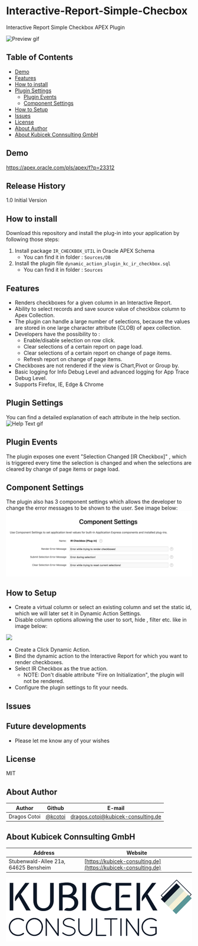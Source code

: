 # Interactive-Report-Simple-Checbox

Interactive Report Simple Checkbox APEX Plugin

![Preview gif](Preview.gif)

## Table of Contents

- [Demo](#demo)
- [Features](#features)
- [How to install](#how-to-install)
- [Plugin Settings](#plugin-settings)
    - [Plugin Events](#plugin-events)
    - [Component Settings](#component-settings)
- [How to Setup](#how-to-setup)
- [Issues](#issues)
- [License](#license)
- [About Author](#about-author)
- [About Kubicek Connsulting GmbH](#about-kubicek-consulting-gmbh)

## Demo
https://apex.oracle.com/pls/apex/f?p=23312

## Release History
1.0 Initial Version

## How to install
Download this repository and install the plug-in into your application by following those steps:
1. Install package `IR_CHECKBOX_UTIL` in Oracle APEX Schema
    * You can find it in folder : `Sources/DB`
1. Install the plugin file `dynamic_action_plugin_kc_ir_checkbox.sql`
    * You can find it in folder : `Sources`

## Features
* Renders checkboxes for a given column in an Interactive Report.
* Ability to select records and save source value of checkbox column to Apex Collection.
* The plugin can handle a large number of selections, because the values are stored in one large character attribute (CLOB) of apex collection.
* Developers have the possibility to :
    * Enable/disable selection on row click.
    * Clear selections of a certain report on page load.
    * Clear selections of a certain report on change of page items.
    * Refresh report on change of page items.
* Checkboxes are not rendered if the view is Chart,Pivot or Group by.
* Basic logging for Info Debug Level and advanced logging for App Trace Debug Level.
* Supports Firefox, IE, Edge & Chrome

## Plugin Settings
You can find a detailed explanation of each attribute in the help section.
![Help Text gif](PluginSettings.gif)

## Plugin Events
The plugin exposes one event "Selection Changed [IR Checkbox]" , which is triggered every time the selection is changed and when the selections are cleared by change of page items or page load.

## Component Settings
The plugin also has 3 component settings which allows the developer to change the error messages to be shown to the user.
See image below:
![Component Settings png](ComponentSettings.png)

## How to Setup
* Create a virtual column or select an existing column and set the static id, which we will later set it in Dynamic Action Settings.
* Disable column options allowing the user to sort, hide , filter etc. like in image below:

<img src="https://raw.githubusercontent.com/kcotoi/Interactive-Report-Simple-Checbox/master/ColumnAttributes.png" width="400px" margin-left="200px"/>

* Create a Click Dynamic Action.
* Bind the dynamic action to the Interactive Report for which you want to render checkboxes.
* Select IR Checkbox as the true action.
    * NOTE: Don't disable attribute "Fire on Initialization", the plugin will not be rendered.
* Configure the plugin settings to fit your needs.

## Issues

## Future developments
* Please let me know any of your wishes

## License

MIT

## About Author
Author |Github | E-mail
-------|-------|-------
Dragos Cotoi | [@kcotoi](https://github.com/kcotoi) | [dragos.cotoi@kubicek-consulting.de](mailto:dragos.cotoi@kubicek-consulting.de)

## About Kubicek Connsulting GmbH
Address | Website
--------|---------
Stubenwald-Allee 21a, 64625 Bensheim | [https://kubicek-consulting.de](https://kubicek-consulting.de)

![Company Logo png](logo.png)
